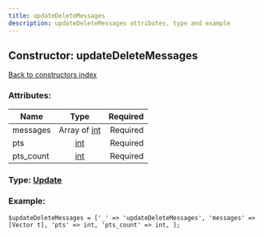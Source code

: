 ```yaml
---
title: updateDeleteMessages
description: updateDeleteMessages attributes, type and example
---
```

## Constructor: updateDeleteMessages  
[Back to constructors index](index.md)



### Attributes:

| Name     |    Type       | Required |
|----------|:-------------:|---------:|
|messages|Array of [int](../types/int.md) | Required|
|pts|[int](../types/int.md) | Required|
|pts\_count|[int](../types/int.md) | Required|



### Type: [Update](../types/Update.md)


### Example:

```
$updateDeleteMessages = ['_' => 'updateDeleteMessages', 'messages' => [Vector t], 'pts' => int, 'pts_count' => int, ];
```